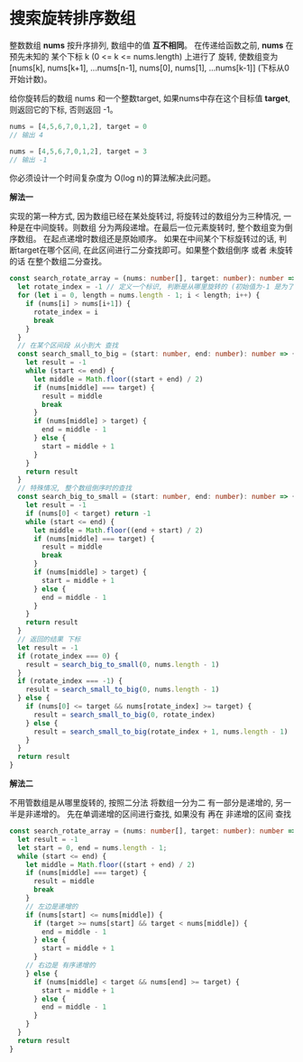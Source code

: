 # 搜索旋转排序数组

  整数数组 **nums** 按升序排列, 数组中的值 **互不相同**。 在传递给函数之前, **nums** 在预先未知的 某个下标 k (0 <= k <= nums.length) 上进行了
  旋转, 使数组变为 [nums[k], nums[k+1], ...nums[n-1], nums[0], nums[1], ...nums[k-1]] (下标从0开始计数)。

  给你旋转后的数组 nums 和一个整数target, 如果nums中存在这个目标值 **target**, 则返回它的下标, 否则返回 -1。

```js
nums = [4,5,6,7,0,1,2], target = 0
// 输出 4

nums = [4,5,6,7,0,1,2], target = 3
// 输出 -1
```
  你必须设计一个时间复杂度为 O(log n)的算法解决此问题。

**解法一**

  实现的第一种方式, 因为数组已经在某处旋转过, 将旋转过的数组分为三种情况, 一种是在中间旋转。则数组 分为两段递增。在最后一位元素旋转时, 整个数组变为倒序数组。
  在起点递增时数组还是原始顺序。 如果在中间某个下标旋转过的话, 判断target在哪个区间, 在此区间进行二分查找即可。如果整个数组倒序 或者 未旋转的话 在整个数组二分查找。

```ts
const search_rotate_array = (nums: number[], target: number): number => {
  let rotate_index = -1 // 定义一个标识, 判断是从哪里旋转的 (初始值为-1 是为了区分倒序 或者 没有旋转的情况)
  for (let i = 0, length = nums.length - 1; i < length; i++) {
    if (nums[i] > nums[i+1]) {
      rotate_index = i
      break
    }
  }
  // 在某个区间段 从小到大 查找
  const search_small_to_big = (start: number, end: number): number => {
    let result = -1
    while (start <= end) {
      let middle = Math.floor((start + end) / 2)
      if (nums[middle] === target) {
        result = middle
        break
      }
      if (nums[middle] > target) {
        end = middle - 1
      } else {
        start = middle + 1
      }
    }
    return result
  }
  // 特殊情况, 整个数组倒序时的查找
  const search_big_to_small = (start: number, end: number): number => {
    let result = -1
    if (nums[0] < target) return -1
    while (start <= end) {
      let middle = Math.floor((end + start) / 2)
      if (nums[middle] === target) {
        result = middle
        break
      }
      if (nums[middle] > target) {
        start = middle + 1
      } else {
        end = middle - 1
      }
    }
    return result
  }
  // 返回的结果 下标
  let result = -1
  if (rotate_index === 0) {
    result = search_big_to_small(0, nums.length - 1)
  }
  if (rotate_index === -1) {
    result = search_small_to_big(0, nums.length - 1)
  } else {
    if (nums[0] <= target && nums[rotate_index] >= target) {
      result = search_small_to_big(0, rotate_index)
    } else {
      result = search_small_to_big(rotate_index + 1, nums.length - 1)
    }
  }
  return result
}
```

**解法二**

  不用管数组是从哪里旋转的, 按照二分法 将数组一分为二 有一部分是递增的, 另一半是非递增的。 先在单调递增的区间进行查找, 如果没有 再在 非递增的区间
  查找

```ts
const search_rotate_array = (nums: number[], target: number): number => {
  let result = -1
  let start = 0, end = nums.length - 1;
  while (start <= end) {
    let middle = Math.floor((start + end) / 2)
    if (nums[middle] === target) {
      result = middle
      break
    }
    // 左边是递增的
    if (nums[start] <= nums[middle]) {
      if (target >= nums[start] && target < nums[middle]) {
        end = middle - 1
      } else {
        start = middle + 1
      }
    // 右边是 有序递增的
    } else {
      if (nums[middle] < target && nums[end] >= target) {
        start = middle + 1
      } else {
        end = middle - 1
      }
    }
  }
  return result
}
```